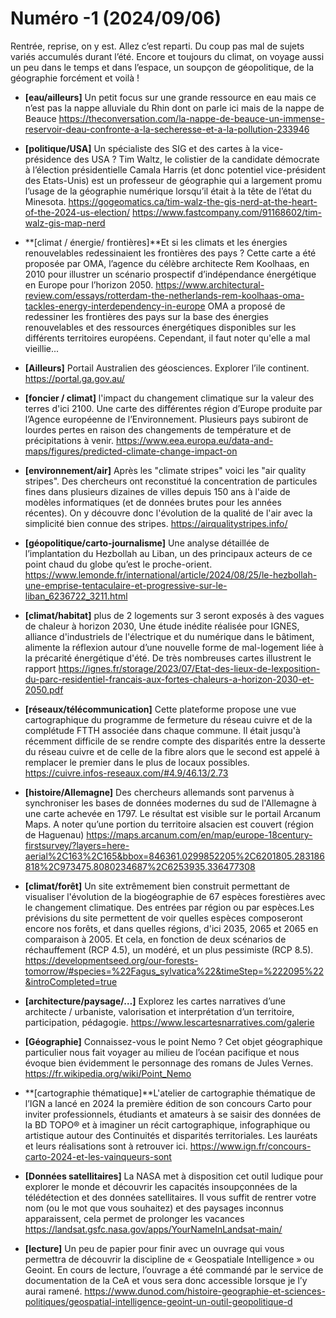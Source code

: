 # Numéro -1 (2024/09/06)
Rentrée, reprise, on y est. Allez c’est reparti. Du coup pas mal de sujets variés accumulés durant l’été. Encore et toujours du climat, on voyage aussi un peu dans le temps et dans l’espace, un soupçon de géopolitique, de la géographie forcément et voilà !

- **[eau/ailleurs]** Un petit focus sur une grande ressource en eau mais ce n’est pas la nappe alluviale du Rhin dont on parle ici mais de la nappe de Beauce
https://theconversation.com/la-nappe-de-beauce-un-immense-reservoir-deau-confronte-a-la-secheresse-et-a-la-pollution-233946

- **[politique/USA]** Un spécialiste des SIG et des cartes à la vice-présidence des USA ? Tim Waltz, le colistier de la candidate démocrate à l’élection présidentielle Camala Harris (et donc potentiel vice-président des Etats-Unis) est un professeur de géographie qui a largement promu l’usage de la géographie numérique lorsqu’il était à la tête de l’état du Minesota.
https://gogeomatics.ca/tim-walz-the-gis-nerd-at-the-heart-of-the-2024-us-election/
https://www.fastcompany.com/91168602/tim-walz-gis-map-nerd


- **[climat / énergie/ frontières]**Et si les climats et les énergies renouvelables redessinaient les frontières des pays ? Cette carte a été proposée par OMA, l’agence du célèbre architecte Rem Koolhaas, en 2010 pour illustrer un scénario prospectif d’indépendance énergétique en Europe pour l’horizon 2050.
https://www.architectural-review.com/essays/rotterdam-the-netherlands-rem-koolhaas-oma-tackles-energy-interdependency-in-europe
OMA a proposé de redessiner les frontières des pays sur la base des énergies renouvelables et des ressources énergétiques disponibles sur les différents territoires européens. Cependant, il faut noter qu'elle a mal vieillie...

- **[Ailleurs]** Portail Australien des géosciences. Explorer l’ile continent.
https://portal.ga.gov.au/

- **[foncier / climat]** l'impact du changement climatique sur la valeur des terres d'ici 2100. Une carte des différentes région d’Europe produite par l’Agence européenne de l’Environnement.
Plusieurs pays subiront de lourdes pertes en raison des changements de température et de précipitations à venir.
https://www.eea.europa.eu/data-and-maps/figures/predicted-climate-change-impact-on

- **[environnement/air]** Après les "climate stripes" voici les "air quality stripes". 
Des chercheurs ont reconstitué la concentration de particules fines dans plusieurs dizaines de villes depuis 150 ans à l'aide de modèles informatiques (et de données brutes pour les années récentes). 
On y découvre donc l'évolution de la qualité de l'air avec la simplicité bien connue des stripes. 
https://airqualitystripes.info/

- **[géopolitique/carto-journalisme]**  Une analyse détaillée de l’implantation du Hezbollah au Liban, un des principaux acteurs de ce point chaud du globe qu’est le proche-orient.
https://www.lemonde.fr/international/article/2024/08/25/le-hezbollah-une-emprise-tentaculaire-et-progressive-sur-le-liban_6236722_3211.html

- **[climat/habitat]** plus de 2 logements sur 3 seront exposés à des vagues de chaleur à horizon 2030, Une étude inédite réalisée pour IGNES, alliance d'industriels de l'électrique et du numérique dans le bâtiment, alimente la réflexion autour d’une nouvelle forme de mal-logement liée à la précarité énergétique d'été. De très nombreuses cartes illustrent le rapport
https://ignes.fr/storage/2023/07/Etat-des-lieux-de-lexposition-du-parc-residentiel-francais-aux-fortes-chaleurs-a-horizon-2030-et-2050.pdf


- **[réseaux/télécommunication]** Cette plateforme propose une vue cartographique du programme de fermeture du réseau cuivre et de la complétude FTTH associée dans chaque commune.
Il était jusqu'à récemment difficile de se rendre compte des disparités entre la desserte du réseau cuivre et de celle de la fibre alors que le second est appelé à remplacer le premier dans le plus de locaux possibles.
https://cuivre.infos-reseaux.com/#4.9/46.13/2.73

- **[histoire/Allemagne]** Des chercheurs allemands sont parvenus à synchroniser les bases de données modernes du sud de l'Allemagne à une carte achevée en 1797. Le résultat est visible sur le portail Arcanum Maps. A noter qu’une portion du territoire alsacien est couvert (région de Haguenau)
https://maps.arcanum.com/en/map/europe-18century-firstsurvey/?layers=here-aerial%2C163%2C165&bbox=846361.0299852205%2C6201805.283186818%2C973475.8080234687%2C6253935.336477308

- **[climat/forêt]** Un site extrêmement bien construit permettant de visualiser l'évolution de la biogéographie de 67 espèces forestières avec le changement climatique. Des entrées par région ou par espèces.Les prévisions du site permettent de voir quelles espèces composeront encore nos forêts, et dans quelles régions, d'ici 2035, 2065 et 2065 en comparaison à 2005. Et cela, en fonction de deux scénarios de réchauffement (RCP 4.5), un modéré, et un plus pessimiste (RCP 8.5).
https://developmentseed.org/our-forests-tomorrow/#species=%22Fagus_sylvatica%22&timeStep=%222095%22&introCompleted=true

- **[architecture/paysage/…]** Explorez les cartes narratives d’une architecte / urbaniste, valorisation et interprétation d’un territoire, participation, pédagogie. https://www.lescartesnarratives.com/galerie

- **[Géographie]** Connaissez-vous le point Nemo ? Cet objet géographique particulier nous fait voyager au milieu de l’océan pacifique et nous évoque bien évidemment le personnage des romans de Jules Vernes. https://fr.wikipedia.org/wiki/Point_Nemo

- **[cartographie thématique]**L'atelier de cartographie thématique de l’IGN a lancé en 2024 la première édition de son concours Carto pour inviter professionnels, étudiants et amateurs à se saisir des données de la BD TOPO® et à imaginer un récit cartographique, infographique ou artistique autour des Continuités et disparités territoriales. Les lauréats et leurs réalisations sont à retrouver ici. https://www.ign.fr/concours-carto-2024-et-les-vainqueurs-sont


- **[Données satellitaires]** La NASA met à disposition cet outil ludique pour explorer le monde et découvrir les capacités insoupçonnées de la télédétection et des données satellitaires. 
Il vous suffit de rentrer votre nom (ou le mot que vous souhaitez) et des paysages inconnus apparaissent, cela permet de prolonger les vacances https://landsat.gsfc.nasa.gov/apps/YourNameInLandsat-main/

- **[lecture]** Un peu de papier pour finir avec un ouvrage qui vous permettra de découvrir la discipline de « Geospatiale Intelligence » ou Geoint.
En cours de lecture, l’ouvrage a été commandé par le service de documentation de la CeA et vous sera donc accessible lorsque je l’y aurai ramené.
https://www.dunod.com/histoire-geographie-et-sciences-politiques/geospatial-intelligence-geoint-un-outil-geopolitique-d

